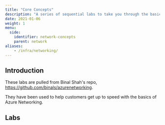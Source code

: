```yaml
---
title: "Core Concepts"
description: "A series of sequential labs to take you through the basic concepts of Azure Networking."
date: 2021-01-06
weight: 1
menu:
  side:
    identifier: network-concepts
    parent: network
aliases:
    - /infra/networking/
---
```


## Introduction

These labs are pulled from Binal Shah's repo, <https://github.com/binals/azurenetworking>.

They have been used to help customers get up to speed with the basics of Azure Networking.

## Labs
